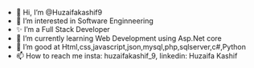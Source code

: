 - 👋 Hi, I’m @Huzaifakashif9
- 👀 I’m interested in Software Enginneering
- ✨ I’m a Full Stack Developer
- 🌱 I’m currently learning Web Development using Asp.Net core
- 💞️ I’m good at Html,css,javascript,json,mysql,php,sqlserver,c#,Python
- 📫 How to reach me insta: huzaifakashif_9, linkedin: Huzaifa Kashif
  


<!---
Huzaifakashif9/Huzaifakashif9 is a ✨ special ✨ repository because its `README.md` (this file) appears on your GitHub profile.
You can click the Preview link to take a look at your changes.
--->
